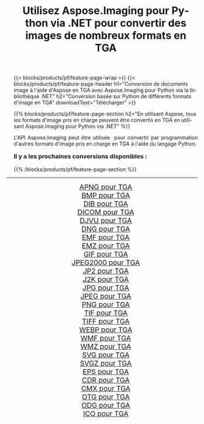 ﻿---
title: Utilisez Aspose.Imaging pour Python via .NET pour convertir des images de nombreux formats en TGA 
weight: 3920
url: /fr/python-net/conversion/to/tga/ 
lang: fr
langdirlevel: 2
locales: zh-hans,ja,it,ru,de,es,fr,nl,id,lt,pl,pt,vi,tr,ko,zh-hant,ar,hi,th,sv,cs,uk,he
description: Vous pouvez utiliser Aspose.Imaging pour Python via la bibliothèque .NET pour convertir une variété de formats en TGA
---

{{< blocks/products/pf/feature-page-wrap >}}
{{< blocks/products/pf/feature-page-header h1="Conversion de documents image à l'aide d'Aspose en TGA avec Aspose.Imaging pour Python via la bibliothèque .NET" h2="Conversion basée sur Python de différents formats d'image en TGA" downloadText="Télécharger" >}}


{{% blocks/products/pf/feature-page-section  h2="En utilisant Aspose, tous les formats d'image pris en charge peuvent être convertis en TGA en utilisant Aspose.Imaging pour Python via .NET" %}}
<p align=justify>L'API Aspose.Imaging peut être utilisée  pour convertir par programmation d'autres formats d'image pris en charge en TGA à l'aide du langage Python.</p>
<h3 style="margin-top:16px;">
Il y a les prochaines conversions disponibles :
</h3>
{{% /blocks/products/pf/feature-page-section %}}
<div class="container-fluid productfamilypage bg-gray">
    <div class="convertypes bg-gray agp-content section">
        <div class="container">
		<hr style="margin-left:-20px;"/>
		<div class="row other-converters" style="gap: 10px;font-size: 19px;text-align:center;">
		    <div class='col-md-3 other-converter remove-lp remove-rp'><a href="/imaging/fr/python-net/conversion/apng-to-tga/" style="padding:15px;">APNG pour TGA</a></div>
<div class='col-md-3 other-converter remove-lp remove-rp'><a href="/imaging/fr/python-net/conversion/bmp-to-tga/" style="padding:15px;">BMP pour TGA</a></div>
<div class='col-md-3 other-converter remove-lp remove-rp'><a href="/imaging/fr/python-net/conversion/dib-to-tga/" style="padding:15px;">DIB pour TGA</a></div>
<div class='col-md-3 other-converter remove-lp remove-rp'><a href="/imaging/fr/python-net/conversion/dicom-to-tga/" style="padding:15px;">DICOM pour TGA</a></div>
<div class='col-md-3 other-converter remove-lp remove-rp'><a href="/imaging/fr/python-net/conversion/djvu-to-tga/" style="padding:15px;">DJVU pour TGA</a></div>
<div class='col-md-3 other-converter remove-lp remove-rp'><a href="/imaging/fr/python-net/conversion/dng-to-tga/" style="padding:15px;">DNG pour TGA</a></div>
<div class='col-md-3 other-converter remove-lp remove-rp'><a href="/imaging/fr/python-net/conversion/emf-to-tga/" style="padding:15px;">EMF pour TGA</a></div>
<div class='col-md-3 other-converter remove-lp remove-rp'><a href="/imaging/fr/python-net/conversion/emz-to-tga/" style="padding:15px;">EMZ pour TGA</a></div>
<div class='col-md-3 other-converter remove-lp remove-rp'><a href="/imaging/fr/python-net/conversion/gif-to-tga/" style="padding:15px;">GIF pour TGA</a></div>
<div class='col-md-3 other-converter remove-lp remove-rp'><a href="/imaging/fr/python-net/conversion/jpeg2000-to-tga/" style="padding:15px;">JPEG2000 pour TGA</a></div>
<div class='col-md-3 other-converter remove-lp remove-rp'><a href="/imaging/fr/python-net/conversion/jp2-to-tga/" style="padding:15px;">JP2 pour TGA</a></div>
<div class='col-md-3 other-converter remove-lp remove-rp'><a href="/imaging/fr/python-net/conversion/j2k-to-tga/" style="padding:15px;">J2K pour TGA</a></div>
<div class='col-md-3 other-converter remove-lp remove-rp'><a href="/imaging/fr/python-net/conversion/jpg-to-tga/" style="padding:15px;">JPG pour TGA</a></div>
<div class='col-md-3 other-converter remove-lp remove-rp'><a href="/imaging/fr/python-net/conversion/jpeg-to-tga/" style="padding:15px;">JPEG pour TGA</a></div>
<div class='col-md-3 other-converter remove-lp remove-rp'><a href="/imaging/fr/python-net/conversion/png-to-tga/" style="padding:15px;">PNG pour TGA</a></div>
<div class='col-md-3 other-converter remove-lp remove-rp'><a href="/imaging/fr/python-net/conversion/tif-to-tga/" style="padding:15px;">TIF pour TGA</a></div>
<div class='col-md-3 other-converter remove-lp remove-rp'><a href="/imaging/fr/python-net/conversion/tiff-to-tga/" style="padding:15px;">TIFF pour TGA</a></div>
<div class='col-md-3 other-converter remove-lp remove-rp'><a href="/imaging/fr/python-net/conversion/webp-to-tga/" style="padding:15px;">WEBP pour TGA</a></div>
<div class='col-md-3 other-converter remove-lp remove-rp'><a href="/imaging/fr/python-net/conversion/wmf-to-tga/" style="padding:15px;">WMF pour TGA</a></div>
<div class='col-md-3 other-converter remove-lp remove-rp'><a href="/imaging/fr/python-net/conversion/wmz-to-tga/" style="padding:15px;">WMZ pour TGA</a></div>
<div class='col-md-3 other-converter remove-lp remove-rp'><a href="/imaging/fr/python-net/conversion/svg-to-tga/" style="padding:15px;">SVG pour TGA</a></div>
<div class='col-md-3 other-converter remove-lp remove-rp'><a href="/imaging/fr/python-net/conversion/svgz-to-tga/" style="padding:15px;">SVGZ pour TGA</a></div>
<div class='col-md-3 other-converter remove-lp remove-rp'><a href="/imaging/fr/python-net/conversion/eps-to-tga/" style="padding:15px;">EPS pour TGA</a></div>
<div class='col-md-3 other-converter remove-lp remove-rp'><a href="/imaging/fr/python-net/conversion/cdr-to-tga/" style="padding:15px;">CDR pour TGA</a></div>
<div class='col-md-3 other-converter remove-lp remove-rp'><a href="/imaging/fr/python-net/conversion/cmx-to-tga/" style="padding:15px;">CMX pour TGA</a></div>
<div class='col-md-3 other-converter remove-lp remove-rp'><a href="/imaging/fr/python-net/conversion/otg-to-tga/" style="padding:15px;">OTG pour TGA</a></div>
<div class='col-md-3 other-converter remove-lp remove-rp'><a href="/imaging/fr/python-net/conversion/odg-to-tga/" style="padding:15px;">ODG pour TGA</a></div>
<div class='col-md-3 other-converter remove-lp remove-rp'><a href="/imaging/fr/python-net/conversion/ico-to-tga/" style="padding:15px;">ICO pour TGA</a></div>
                </div>
        </div>
    </div>
</div>
<br/>

